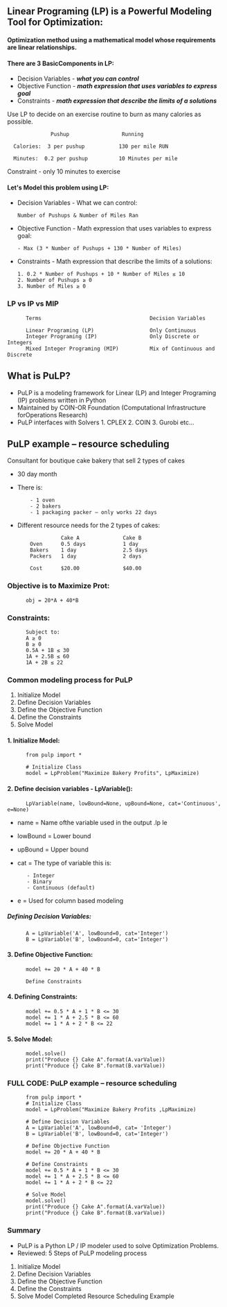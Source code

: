 ## Linear Programing (LP) is a Powerful Modeling Tool for Optimization:

#### Optimization method using a mathematical model whose requirements are linear relationships.
#### There are 3 BasicComponents in LP:
- Decision Variables - ***what you can control***
- Objective Function - ***math expression that uses variables to express goal***
- Constraints - ***math expression that describe the limits of a solutions***


Use LP to decide on an exercise routine to burn as many calories as possible.
          
                  Pushup                 Running
   
      Calories:  3 per pushup           130 per mile RUN
   
      Minutes:  0.2 per pushup          10 Minutes per mile
 
Constraint - only 10 minutes to exercise

#### Let's Model this problem using LP:
- Decision Variables - What we can control:

      Number of Pushups & Number of Miles Ran
- Objective Function - Math expression that uses variables to express goal:

      - Max (3 * Number of Pushups + 130 * Number of Miles)
- Constraints - Math expression that describe the limits of a solutions:

      1. 0.2 * Number of Pushups + 10 * Number of Miles ≤ 10
      2. Number of Pushups ≥ 0
      3. Number of Miles ≥ 0
      
      
      
      
      
### LP vs IP vs MIP
          Terms                                   Decision Variables
          
          Linear Programing (LP)                  Only Continuous
          Integer Programing (IP)                 Only Discrete or Integers
          Mixed Integer Programing (MIP)          Mix of Continuous and Discrete
          
          
          
## What is PuLP?
- PuLP is a modeling framework for Linear (LP) and Integer Programing (IP) problems written in
Python 
- Maintained by COIN-OR Foundation (Computational Infrastructure forOperations Research)
- PuLP interfaces with Solvers
                    1. CPLEX
                    2. COIN
                    3. Gurobi
                     etc…
                     
   
## PuLP example – resource scheduling
Consultant for boutique cake bakery that sell 2 types of cakes
- 30 day month
- There is:

          - 1 oven
          - 2 bakers
          - 1 packaging packer – only works 22 days      
          
          
- Different resource needs for the 2 types of cakes:

                    Cake A              Cake B
          Oven      0.5 days            1 day
          Bakers    1 day               2.5 days
          Packers   1 day               2 days
              
          Cost      $20.00              $40.00
          
          
### Objective is to Maximize Prot:
          obj = 20*A + 40*B
          
### Constraints: 
          Subject to:
          A ≥ 0
          B ≥ 0
          0.5A + 1B ≤ 30
          1A + 2.5B ≤ 60
          1A + 2B ≤ 22
          
          
### Common modeling process for PuLP
1. Initialize Model
2. Define Decision Variables
3. Define the Objective Function
4. Define the Constraints
5. Solve Model


#### 1. Initialize Model:
          from pulp import *
          
          # Initialize Class
          model = LpProblem("Maximize Bakery Profits", LpMaximize)
#### 2. Define decision variables - LpVariable():
          LpVariable(name, lowBound=None, upBound=None, cat='Continuous', e=None)
          
- name = Name ofthe variable used in the output .lp le
- lowBound = Lower bound
- upBound = Upper bound
- cat = The type of variable this is:

         - Integer
         - Binary
         - Continuous (default)
- e = Used for column based modeling

##### Defining Decision Variables:
          A = LpVariable('A', lowBound=0, cat='Integer')
          B = LpVariable('B', lowBound=0, cat='Integer')

#### 3. Define Objective Function:
          model += 20 * A + 40 * B
          
          Define Constraints
#### 4. Defining Constraints:
          model += 0.5 * A + 1 * B <= 30
          model += 1 * A + 2.5 * B <= 60
          model += 1 * A + 2 * B <= 22
          
          
#### 5. Solve Model:
          model.solve()
          print("Produce {} Cake A".format(A.varValue))
          print("Produce {} Cake B".format(B.varValue))
          
          
          
### FULL CODE: PuLP example – resource scheduling
          
          from pulp import *
          # Initialize Class
          model = LpProblem("Maximize Bakery Profits ,LpMaximize)
          
          # Define Decision Variables
          A = LpVariable('A', lowBound=0, cat= 'Integer')
          B = LpVariable('B', lowBound=0, cat='Integer')
          
          # Define Objective Function
          model += 20 * A + 40 * B
          
          # Define Constraints
          model += 0.5 * A + 1 * B <= 30
          model += 1 * A + 2.5 * B <= 60
          model += 1 * A + 2 * B <= 22
          
          # Solve Model
          model.solve()
          print("Produce {} Cake A".format(A.varValue))
          print("Produce {} Cake B".format(B.varValue))
          
          
### Summary         
- PuLP is a Python LP / IP modeler used to solve Optimization Problems.
- Reviewed: 5 Steps of PuLP modeling process
1. Initialize Model
2. Define Decision Variables
3. Define the Objective Function
4. Define the Constraints
5. Solve Model
Completed Resource Scheduling Example
